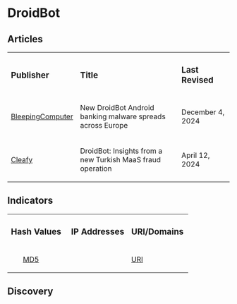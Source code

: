 # DroidBot

## Articles
<table>
  <tr>
    <td>
      <h3>Publisher</h3>
    </td>
    <td>
      <h3>Title</h3>
    </td>
    <td>
      <h3>Last Revised</h3>
    </td>
  </tr>
  <tr>
    <td>
      <a href="https://www.bleepingcomputer.com/news/security/new-droidbot-android-banking-malware-spreads-across-europe/">BleepingComputer</a>
    </td>
    <td>
      <p>New DroidBot Android banking malware spreads across Europe</p>
    </td>
    <td>
      <p>December 4, 2024</p>
    </td>
  </tr>
  <tr>
    <td>
      <a href="https://www.cleafy.com/cleafy-labs/droidbot-insights-from-a-new-turkish-maas-fraud-operation">Cleafy</a>
    </td>
    <td>
      <p>DroidBot: Insights from a new Turkish MaaS fraud operation</p>
    </td>
    <td>
      <p>
        April 12, 2024
      </p>
    </td>
  </tr>
</table>



## Indicators
<table>
  <tr>
    <td width="33.3%">
      <h3>Hash Values</h3>
    </td>
    <td width="33.3%">
      <h3>IP Addresses</h3>
    </td>
    <td width="33.3%">
      <h3>URI/Domains</h3>
    </td>
  </tr>
  <tr>
    <td width="33.3%">
      <ul>
        <a href="https://github.com/PudgyDragon/IOCs/blob/main/All/DroidBot/samples.md5">MD5</a>
      </ul>
    </td>
    <td width="33.3%"></td>
    <td width="33.3%">
      <a href="https://github.com/PudgyDragon/IOCs/blob/main/All/DroidBot/uri.txt">URI</a>
    </td>
  </tr>
</table>

## Discovery
